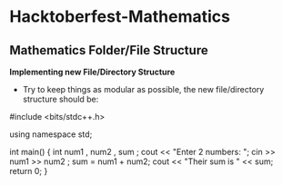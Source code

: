 # Hacktoberfest-Mathematics
## Mathematics Folder/File Structure

**Implementing new File/Directory Structure**
* Try to keep things as modular as possible, the new file/directory structure should be: 

#include <bits/stdc++.h>

using namespace std;

int main()
{
     int num1 , num2 , sum ;
     cout << "Enter 2 numbers: ";
     cin >> num1 >> num2 ;
     sum = num1 + num2;
     cout << "Their sum is " << sum;
     return 0;
}
